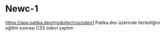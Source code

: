 # Newc-1
https://app.patika.dev/moduller/css/odev1 
Patika.dev üzerınde ilerlediğim eğitim sonrası CSS ödevi yaptım 
